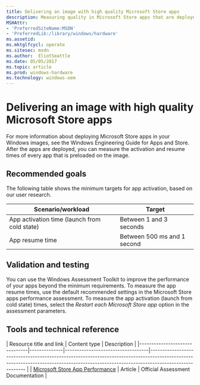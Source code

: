 ```yaml
---
title: Delivering an image with high quality Microsoft Store apps
description: Measuring quality in Microsoft Store apps that are deployed with a Windows image
MSHAttr:
- 'PreferredSiteName:MSDN'
- 'PreferredLib:/library/windows/hardware'
ms.assetid: 
ms.mktglfcycl: operate
ms.sitesec: msdn
ms.author:  EliotSeattle
ms.date: 05/05/2017
ms.topic: article
ms.prod: windows-hardware
ms.technology: windows-oem
---
```


# Delivering an image with high quality Microsoft Store apps

For more information about deploying Microsoft Store apps in your Windows images, see the Windows Engineering Guide for Apps and Store. After the apps are deployed, you can measure the activation and resume times of every app that is preloaded on the image.

## Recommended goals

The following table shows the minimum targets for app activation, based on our user research.

| Scenario/workload                            | Target |
|----------------------------------------------|----------------------------|
| App activation time (launch from cold state) | Between 1 and 3 seconds |
| App resume time                              | Between 500 ms and 1 second |


## Validation and testing

You can use the Windows Assessment Toolkit to improve the performance of your apps beyond the minimum requirements. To measure the app resume times, use the default recommended settings in the Microsoft Store apps performance assessment. To measure the app activation (launch from cold state) times, select the *Restart each Microsoft Store app* option in the assessment parameters.

## Tools and technical reference

| Resource title and link        | Content type | Description                       | 
|-------------------------------|--------------|-----------------------------------|-------------------------------------------------------------------------------------------------------------------------------------------------------------------------------------- |
| [Microsoft Store App Performance](https://msdn.microsoft.com/en-us/library/windows/hardware/dn246955.aspx) | Article      | Official Assessment Documentation | 


